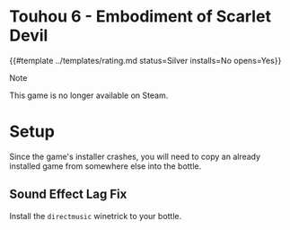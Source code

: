 # Touhou 6 - Embodiment of Scarlet Devil
<!-- script:Aliases [] -->

{{#template ../templates/rating.md status=Silver installs=No opens=Yes}}

> [!NOTE]
> This game is no longer available on Steam.

# Setup
Since the game's installer crashes, you will need to copy an already installed game from somewhere else into the bottle.

## Sound Effect Lag Fix

Install the `directmusic` winetrick to your bottle.

